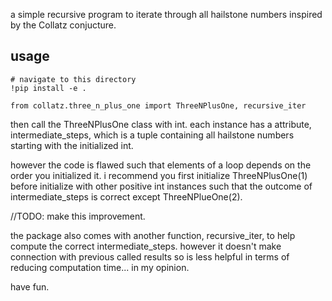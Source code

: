 a simple recursive program to iterate through all hailstone numbers inspired by the Collatz conjucture.

## usage

```
# navigate to this directory
!pip install -e .

from collatz.three_n_plus_one import ThreeNPlusOne, recursive_iter

```
then call the ThreeNPlusOne class with int.
each instance has a attribute, intermediate_steps, which is a tuple containing all hailstone numbers starting with the initialized int.

however the code is flawed such that elements of a loop depends on the order you initialized it.  i recommend you first initialize ThreeNPlusOne(1) before initialize with other positive int instances such that the outcome of intermediate_steps is correct except ThreeNPlueOne(2).

//TODO: make this improvement.

the package also comes with another function, recursive_iter, to help compute the correct intermediate_steps.  however it doesn't make connection with previous called results so is less helpful in terms of reducing computation time... in my opinion.

have fun.